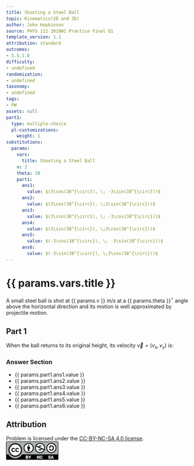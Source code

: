 ```yaml
---
title: Shooting a Steel Ball
topic: Kinematics(2D and 3D)
author: John Hopkinson
source: PHYS 112 2018W1 Practice Final Q1
template_version: 1.1
attribution: standard
outcomes:
- 5.5.1.0
difficulty:
- undefined
randomization:
- undefined
taxonomy:
- undefined
tags:
- PW
assets: null
part1:
  type: multiple-choice
  pl-customizations:
    weight: 1
substitutions:
  params:
    vars:
      title: Shooting a Steel Ball
    v: 3
    theta: 38
    part1:
      ans1:
        value: $(3\cos(38^{\circ}), \; -3\sin(38^{\circ}))$
      ans2:
        value: $(3\cos(38^{\circ}), \;3\sin(38^{\circ}))$
      ans3:
        value: $(3\sin(38^{\circ}), \; -3\cos(38^{\circ}))$
      ans4:
        value: $(3\sin(38^{\circ}), \;3\cos(38^{\circ}))$
      ans5:
        value: $(-3\cos(38^{\circ}), \; -3\sin(38^{\circ}))$
      ans6:
        value: $(-3\sin(38^{\circ}), \;3\cos(38^{\circ}))$
---
```

# {{ params.vars.title }}
A small steel ball is shot at {{ params.v }} $m/s$ at a {{ params.theta }}$^{\circ}$ angle above the horizontal direction and its motion is well approximated by projectile motion.

## Part 1

When the ball returns to its original height, its velocity $\overrightarrow{v} = (v_x, v_y)$ is:

### Answer Section

- {{ params.part1.ans1.value }}
- {{ params.part1.ans2.value }}
- {{ params.part1.ans3.value }}
- {{ params.part1.ans4.value }}
- {{ params.part1.ans5.value }}
- {{ params.part1.ans6.value }}

## Attribution

Problem is licensed under the [CC-BY-NC-SA 4.0 license](https://creativecommons.org/licenses/by-nc-sa/4.0/).<br> ![The Creative Commons 4.0 license requiring attribution-BY, non-commercial-NC, and share-alike-SA license.](https://raw.githubusercontent.com/firasm/bits/master/by-nc-sa.png)